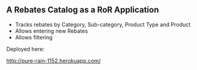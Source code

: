 A Rebates Catalog as a RoR Application
--------------------------------------

- Tracks rebates by Category, Sub-category, Product Type and Product
- Allows entering new Rebates
- Allows filtering

Deployed here:

http://pure-rain-1152.herokuapp.com/